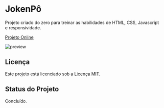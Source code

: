 # JokenPô

Projeto criado do zero para treinar as habilidades de HTML, CSS, Javascript e responsividade.

[Projeto Online](https://jokenpo-ten.vercel.app/)

<img src="./img/preview.png" alt="preview">

## Licença

Este projeto está licenciado sob a [Licença MIT](https://opensource.org/licenses/MIT).

## Status do Projeto

Concluído.
